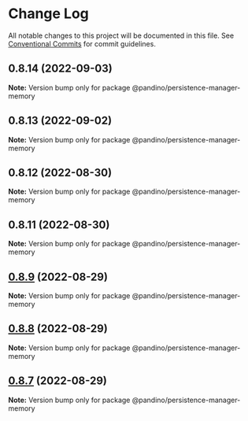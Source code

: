 # Change Log

All notable changes to this project will be documented in this file.
See [Conventional Commits](https://conventionalcommits.org) for commit guidelines.

## 0.8.14 (2022-09-03)

**Note:** Version bump only for package @pandino/persistence-manager-memory

## 0.8.13 (2022-09-02)

**Note:** Version bump only for package @pandino/persistence-manager-memory

## 0.8.12 (2022-08-30)

**Note:** Version bump only for package @pandino/persistence-manager-memory

## 0.8.11 (2022-08-30)

**Note:** Version bump only for package @pandino/persistence-manager-memory

## [0.8.9](https://github.com/BlackBeltTechnology/pandino/compare/v0.8.8...v0.8.9) (2022-08-29)

**Note:** Version bump only for package @pandino/persistence-manager-memory

## [0.8.8](https://github.com/BlackBeltTechnology/pandino/compare/v0.8.7...v0.8.8) (2022-08-29)

**Note:** Version bump only for package @pandino/persistence-manager-memory

## [0.8.7](https://github.com/BlackBeltTechnology/pandino/compare/v0.8.6...v0.8.7) (2022-08-29)

**Note:** Version bump only for package @pandino/persistence-manager-memory
